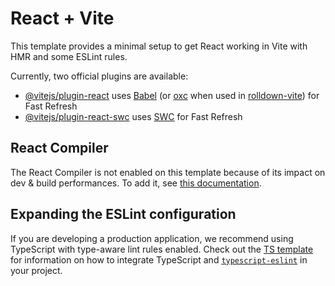 # React + Vite

This template provides a minimal setup to get React working in Vite with HMR and some ESLint rules.

Currently, two official plugins are available:

- [@vitejs/plugin-react](https://github.com/vitejs/vite-plugin-react/blob/main/packages/plugin-react) uses [Babel](https://babeljs.io/) (or [oxc](https://oxc.rs) when used in [rolldown-vite](https://vite.dev/guide/rolldown)) for Fast Refresh
- [@vitejs/plugin-react-swc](https://github.com/vitejs/vite-plugin-react/blob/main/packages/plugin-react-swc) uses [SWC](https://swc.rs/) for Fast Refresh

## React Compiler

The React Compiler is not enabled on this template because of its impact on dev & build performances. To add it, see [this documentation](https://react.dev/learn/react-compiler/installation).

## Expanding the ESLint configuration

If you are developing a production application, we recommend using TypeScript with type-aware lint rules enabled. Check out the [TS template](https://github.com/vitejs/vite/tree/main/packages/create-vite/template-react-ts) for information on how to integrate TypeScript and [`typescript-eslint`](https://typescript-eslint.io) in your project.


<!-- -------------------
►---Elements we need---
+ Add input element to addNewTask
  - with selection for list
+ 3 Boxes(taskList) with memory
+ Tasks

►-StateVariables-
+ columns
+ newTask
+ activeColumns
+ draggedItem

►-Funcs-
+ dragAndDrop
+ deleteTasks
+ addTasks

---Steps---
► 1st) we'll create the logic
  • Create the 3 boxes, being stateVariables to track tasks inside them

---Dependencies---
► Install and Initialize Tailwind
  • Install
    $ npm install tailwindcss @tailwindcss/vite
  • Configure vite.config.js , add 2 lines:
    + import tailwindcss from '@tailwindcss/vite'
    + plugins: [ ..., tailwindcss(), ],
  • Add an @import to your main CSS file , ie.: in App.css add:
    + @import "tailwindcss";
------------------- ->

<!--
--Coments on learned topics--

Added Dependencies
• react-beautiful-dnd : to facilitate drag and drop functionality
• ant : ant design to use avatars
• styled-component : css & js library that allowas to write css code directly
                     inside react components using js syntax
  ♦ You can create styled version of html components
-->
